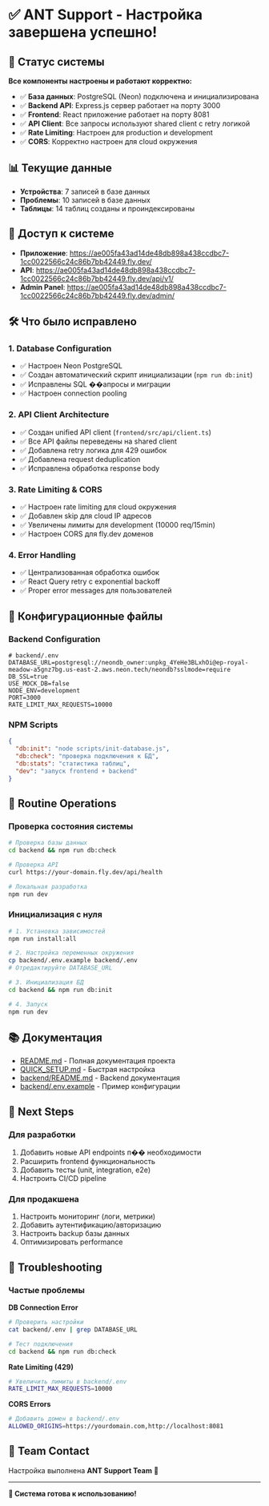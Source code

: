 # ✅ ANT Support - Настройка завершена успешно!

## 🎉 Статус системы

**Все компоненты настроены и работают корректно:**

- ✅ **База данных**: PostgreSQL (Neon) подключена и инициализирована
- ✅ **Backend API**: Express.js сервер работает на порту 3000
- ✅ **Frontend**: React приложение работает на порту 8081
- ✅ **API Client**: Все запросы используют shared client с retry логикой
- ✅ **Rate Limiting**: Настроен для production и development
- ✅ **CORS**: Корректно настроен для cloud окружения

## 📊 Текущие данные

- **Устройства**: 7 записей в базе данных
- **Проблемы**: 10 записей в базе данных
- **Таблицы**: 14 таблиц созданы и проиндексированы

## 🔗 Доступ к системе

- **Приложение**: https://ae005fa43ad14de48db898a438ccdbc7-1cc0022566c24c86b7bb42449.fly.dev/
- **API**: https://ae005fa43ad14de48db898a438ccdbc7-1cc0022566c24c86b7bb42449.fly.dev/api/v1/
- **Admin Panel**: https://ae005fa43ad14de48db898a438ccdbc7-1cc0022566c24c86b7bb42449.fly.dev/admin/

## 🛠️ Что было исправлено

### 1. Database Configuration
- ✅ Настроен Neon PostgreSQL
- ✅ Создан автоматический скрипт инициализации (`npm run db:init`)
- ✅ Исправлены SQL ��апросы и миграции
- ✅ Настроен connection pooling

### 2. API Client Architecture  
- ✅ Создан unified API client (`frontend/src/api/client.ts`)
- ✅ Все API файлы переведены на shared client
- ✅ Добавлена retry логика для 429 ошибок
- ✅ Добавлена request deduplication
- ✅ Исправлена обработка response body

### 3. Rate Limiting & CORS
- ✅ Настроен rate limiting для cloud окружения
- ✅ Добавлен skip для cloud IP адресов
- ✅ Увеличены лимиты для development (10000 req/15min)
- ✅ Настроен CORS для fly.dev доменов

### 4. Error Handling
- ✅ Централизованная обработка ошибок
- ✅ React Query retry с exponential backoff
- ✅ Proper error messages для пользователей

## 📝 Конфигурационные файлы

### Backend Configuration
```env
# backend/.env
DATABASE_URL=postgresql://neondb_owner:unpkg_4YeHe3BLxhOi@ep-royal-meadow-a5gnz7bg.us-east-2.aws.neon.tech/neondb?sslmode=require
DB_SSL=true
USE_MOCK_DB=false
NODE_ENV=development
PORT=3000
RATE_LIMIT_MAX_REQUESTS=10000
```

### NPM Scripts
```json
{
  "db:init": "node scripts/init-database.js",
  "db:check": "проверка подключения к БД", 
  "db:stats": "статистика таблиц",
  "dev": "запуск frontend + backend"
}
```

## 🔄 Routine Operations

### Проверка состояния системы
```bash
# Проверка базы данных
cd backend && npm run db:check

# Проверка API
curl https://your-domain.fly.dev/api/health

# Локальная разработка
npm run dev
```

### Инициализация с нуля
```bash
# 1. Установка зависимостей
npm run install:all

# 2. Настройка переменных окружения
cp backend/.env.example backend/.env
# Отредактируйте DATABASE_URL

# 3. Инициализация БД
cd backend && npm run db:init

# 4. Запуск
npm run dev
```

## 📚 Документация

- [README.md](README.md) - Полная документация проекта
- [QUICK_SETUP.md](QUICK_SETUP.md) - Быстрая настройка
- [backend/README.md](backend/README.md) - Backend документация
- [backend/.env.example](backend/.env.example) - Пример конфигурации

## 🚀 Next Steps

### Для разработки
1. Добавить новые API endpoints п�� необходимости
2. Расширить frontend функциональность
3. Добавить тесты (unit, integration, e2e)
4. Настроить CI/CD pipeline

### Для продакшена
1. Настроить мониторинг (логи, метрики)
2. Добавить аутентификацию/авторизацию
3. Настроить backup базы данных
4. Оптимизировать performance

## 🐛 Troubleshooting

### Частые проблемы

**DB Connection Error**
```bash
# Проверить настройки
cat backend/.env | grep DATABASE_URL

# Тест подключения  
cd backend && npm run db:check
```

**Rate Limiting (429)**
```bash
# Увеличить лимиты в backend/.env
RATE_LIMIT_MAX_REQUESTS=10000
```

**CORS Errors**
```bash
# Добавить домен в backend/.env
ALLOWED_ORIGINS=https://yourdomain.com,http://localhost:8081
```

## 👥 Team Contact

Настройка выполнена **ANT Support Team** 🐜

---

**🎯 Система готова к использованию!**
